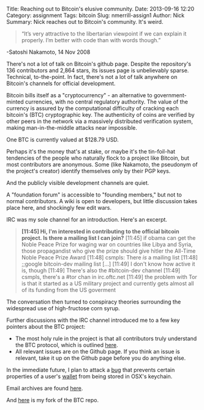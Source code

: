 Title: Reaching out to Bitcoin's elusive community. 
Date: 2013-09-16 12:20
Category: assignment
Tags: bitcoin
Slug: nmerrill-assign1
Author: Nick 
Summary: Nick reaches out to Bitcoin's community. It's weird.

> “It’s very attractive to the libertarian viewpoint if we can explain it properly. I’m better with code than with words though.”

-Satoshi Nakamoto, 14 Nov 2008

There's not a lot of talk on Bitcoin's github page. Despite the repository's 136 contributors and 2,864 stars, its issues page is unbelievably sparse. Technical, to-the-point. In fact, there's not a lot of talk anywhere on Bitcoin's channels for official development.

Bitcoin bills itself as a "cryptocurrency" - an alternative to government-minted currencies, with no central regulatory authority. The value of the currency is assured by the computational difficulty of cracking each bitcoin's (BTC) cryptographic key. The authenticity of coins are verified by other peers in the network via a massively distributed verification system, making man-in-the-middle attacks near impossible.

One BTC is currently valued at $128.79 USD.

Perhaps it's the money that's at stake, or maybe it's the tin-foil-hat tendencies of the people who naturally flock to a project like Bitcoin, but most contributors are anonymous. Some (like Nakamoto, the pseudonym of the project's creator) identify themselves only by their PGP keys.

And the publicly visible development channels are quiet.

A "foundation forum" is accessible to "founding members," but not to normal contributors. A wiki is open to developers, but little discussion takes place here, and shockingly few edit wars.

IRC was my sole channel for an introduction. Here's an excerpt.

> **[11:45] <csmpls> Hi, I'm interested in contributing to the official bitcoin project. Is there a mailing list I can join?**
> [11:45] <Monday> if obama can get the Noble Peace Prize for waging war on countries like Libya and Syria, those propagandist who give the prize should give hitler the All-Time Noble Peace Prize Award
> [11:48] <michagogo> csmpls: There *is* a mailing list
> [11:48] <michagogo> ;;google bitcoin-dev mailing list
[…] 
> [11:49] <michagogo> I don't know how active it is, though
> [11:49] <michagogo> There's also the #bitcoin-dev channel
> [11:49] <neo2> csmpls, there's a #tor chan in irc.oftc.net
> [11:49] <Monday> the problem with Tor is that it started as a US military project and currently gets almost all of its funding from the US goverment

The conversation then turned to conspiracy theories surrounding the widespread use of high-fructose corn syrup.

Further discussions with the IRC channel introduced me to a few key pointers about the BTC project:

- The most holy rule in the project is that all contributors truly understand the BTC protocol, which is outlined [here](http://webchat.freenode.net/?channels=bitcoin&uio=d4).
- All relevant issues are on the Github page. If you think an issue is relevant, take it up on the Github page before you do anything else.

In the immediate future, I plan to attack a [bug](https://github.com/bitcoin/bitcoin/issues/2545) that prevents certain properties of a user's [wallet](https://en.bitcoin.it/wiki/Wallet) from being stored in OSX's keychain.

Email archives are found [here](http://sourceforge.net/mailarchive/forum.php?forum_name=bitcoin-development).

And [here](https://github.com/csmpls/bitcoin) is my fork of the BTC repo.



